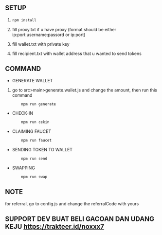 ## SETUP

1. ```bash
   npm install
   ```
2. fill proxy.txt if u have proxy (format should be either ip:port:username:passord or ip:port)

3. fill wallet.txt with private key

4. fill recipient.txt with wallet address that u wanted to send tokens

## COMMAND

- GENERATE WALLET

1. go to src>main>generate.wallet.js and change the amount, then run this command
   ```bash
       npm run generate
   ```

- CHECK-IN

  ```bash
      npm run cekin
  ```

- CLAIMING FAUCET

  ```bash
      npm run faucet
  ```

- SENDING TOKEN TO WALLET

  ```bash
      npm run send
  ```

- SWAPPING
  ```bash
      npm run swap
  ```

## NOTE

for referral, go to config.js and change the referralCode with yours

## SUPPORT DEV BUAT BELI GACOAN DAN UDANG KEJU https://trakteer.id/noxxx7


